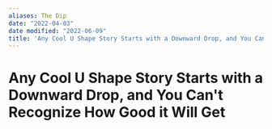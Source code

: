 ```yaml
---
aliases: The Dip
date: "2022-04-03"
date modified: "2022-06-09"
title: 'Any Cool U Shape Story Starts with a Downward Drop, and You Can''t Recognize How Good it Will Get'
---
```


# Any Cool U Shape Story Starts with a Downward Drop, and You Can't Recognize How Good it Will Get
